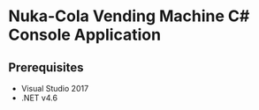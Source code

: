 # Nuka-Cola Vending Machine C# Console Application

## Prerequisites
* Visual Studio 2017
* .NET v4.6
